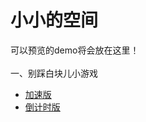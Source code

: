﻿# 小小的空间

可以预览的demo将会放在这里！
</br>
</br>
一、别踩白块儿小游戏</br>
* <a href="http://sikychen.github.io/nowhite/nowhite.html">加速版</a></br>
* <a href="http://sikychen.github.io/nowhite/nowhite2.html">倒计时版</a></br>
